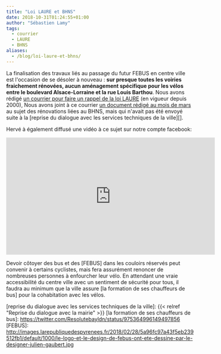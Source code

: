 ```yaml
---
title: "Loi LAURE et BHNS"
date: 2018-10-31T01:24:55+01:00
author: "Sébastien Lamy"
tags:
  - courrier
  - LAURE
  - BHNS
aliases:
  - /blog/loi-laure-et-bhns/
---
```


La finalisation des travaux liés au passage du futur FEBUS en centre ville 
est l'occasion de se désoler à nouveau : **sur presque toutes les voiries 
fraichement rénovées, aucun aménagement spécifique pour les vélos entre le 
boulevard Alsace-Lorraine et la rue Louis Barthou**. Nous avons rédigé 
[un courrier pour faire un rappel de la loi LAURE][] (en vigueur depuis 2000), 
Nous avons joint à ce courrier [un document rédigé au mois de mars][] au sujet
des rénovations liées au BHNS, mais qui n'avait pas été envoyé suite à la 
[reprise du dialogue avec les services techniques de la ville][].

Hervé à également diffusé une vidéo à ce sujet sur notre compte facebook:

<iframe src="https://www.facebook.com/plugins/video.php?href=https%3A%2F%2Fwww.facebook.com%2Fpauaveloo%2Fvideos%2F172924026979616%2F&show_text=0&width=560" width="560" height="314" style="border:none;overflow:hidden" scrolling="no" frameborder="0" allowTransparency="true" allowFullScreen="true"></iframe>

Devoir côtoyer des bus et des [FEBUS] dans les couloirs réservés peut 
convenir à certains cyclistes, mais fera assurément renoncer de nombreuses 
personnes à enfourcher leur vélo.
En attendant une vraie accessibilité du centre ville avec un sentiment de 
sécurité pour tous, il faudra au minimum que la ville assure [la formation de ses 
chauffeurs de bus] pour la cohabitation avec les vélos.

[un courrier pour faire un rappel de la loi LAURE]: 2018-10-19-courrier-pav-bhns-laure.pdf
[un document rédigé au mois de mars]: 2018-03-courrier-amenagements-cyclables-febus.pdf
[reprise du dialogue avec les services techniques de la ville]: {{< relref "Reprise du dialogue avec la mairie" >}}
[la formation de ses chauffeurs de bus]: https://twitter.com/Resolutebayldn/status/975364996149497856
[FEBUS]: http://images.larepubliquedespyrenees.fr/2018/02/28/5a96fc97a43f5eb239512fb1/default/1000/le-logo-et-le-design-de-febus-ont-ete-dessine-par-le-designer-julien-gaubert.jpg
